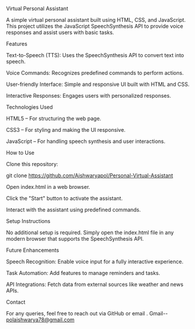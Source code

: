 Virtual Personal Assistant

A simple virtual personal assistant built using HTML, CSS, and JavaScript. This project utilizes the JavaScript SpeechSynthesis API to provide voice responses and assist users with basic tasks.

Features

Text-to-Speech (TTS): Uses the SpeechSynthesis API to convert text into speech.

Voice Commands: Recognizes predefined commands to perform actions.

User-friendly Interface: Simple and responsive UI built with HTML and CSS.

Interactive Responses: Engages users with personalized responses.

Technologies Used

HTML5 – For structuring the web page.

CSS3 – For styling and making the UI responsive.

JavaScript – For handling speech synthesis and user interactions.

How to Use

Clone this repository:

git clone https://github.com/Aishwaryapol/Personal-Virtual-Assistant

Open index.html in a web browser.

Click the "Start" button to activate the assistant.

Interact with the assistant using predefined commands.

Setup Instructions

No additional setup is required. Simply open the index.html file in any modern browser that supports the SpeechSynthesis API.


Future Enhancements

Speech Recognition: Enable voice input for a fully interactive experience.

Task Automation: Add features to manage reminders and tasks.

API Integrations: Fetch data from external sources like weather and news APIs.




Contact

For any queries, feel free to reach out via GitHub or email .
Gmail-- polaishwarya78@gmail.com

